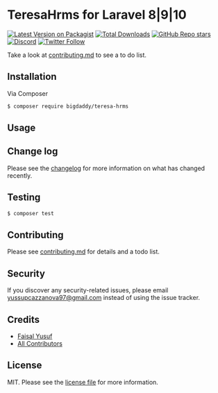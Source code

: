 # TeresaHrms for Laravel 8|9|10

[![Latest Version on Packagist][ico-version]][link-packagist]
[![Total Downloads][ico-downloads]][link-downloads]
[![GitHub Repo stars][ico-stars]][link-stars]
[![Discord][ico-discord]][link-discord]
[![Twitter Follow][ico-twitter]][link-twitter]



Take a look at [contributing.md](contributing.md) to see a to do list.

## Installation

Via Composer

``` bash
$ composer require bigdaddy/teresa-hrms
```

## Usage

## Change log

Please see the [changelog](changelog.md) for more information on what has changed recently.

## Testing

``` bash
$ composer test
```

## Contributing

Please see [contributing.md](contributing.md) for details and a todo list.

## Security

If you discover any security-related issues, please email yussupcazzanova97@gmail.com instead of using the issue tracker.

## Credits

- [Faisal Yusuf][link-author]
- [All Contributors][link-contributors]

## License

MIT. Please see the [license file](license.md) for more information.

[ico-version]: https://img.shields.io/packagist/v/bigdaddy/teresa-hrms.svg
[ico-downloads]: https://img.shields.io/packagist/dt/bigdaddy/teresa-hrms.svg
[ico-stars]: https://img.shields.io/github/stars/bigdaddy/teresa-hrms
[ico-discord]: https://img.shields.io/discord/1143744619956404295?color=8c9eff&label=Discord&logo=discord
[ico-twitter]: https://img.shields.io/twitter/follow/luchaveztech

[link-packagist]: https://packagist.org/packages/bigdaddy/teresa-hrms
[link-downloads]: https://packagist.org/packages/bigdaddy/teresa-hrms
[link-stars]: https://github.com/bigdaddy/teresa-hrms
[link-discord]: https://discord.gg/bFpDTgp3
[link-twitter]: https://twitter.com/luchaveztech

[link-author]: https://github.com/bigdaddy
[link-contributors]: ../../contributors
